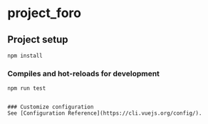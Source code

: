 # project_foro

## Project setup
```
npm install
```

### Compiles and hot-reloads for development
```
npm run test
```

```

### Customize configuration
See [Configuration Reference](https://cli.vuejs.org/config/).
